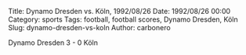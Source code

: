 Title: Dynamo Dresden vs. Köln, 1992/08/26
Date: 1992/08/26 00:00
Category: sports
Tags: football, football scores, Dynamo Dresden, Köln
Slug: dynamo-dresden-vs-koln
Author: carbonero


Dynamo Dresden 3 - 0 Köln
